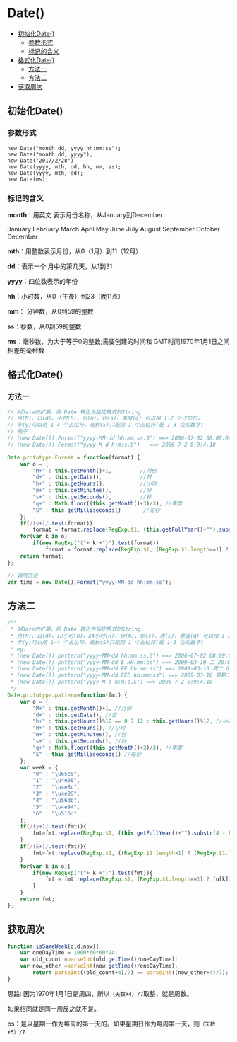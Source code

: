 # Date()

- [初始化Date()](#初始化date)
    - [参数形式](#参数形式)
    - [标记的含义](#标记的含义)
- [格式化Date()](#格式化date)
    - [方法一](#方法一)
    - [方法二](#方法二)
- [获取周次](#获取周次)

## 初始化Date()

### 参数形式

```
new Date("month dd, yyyy hh:mm:ss");
new Date("month dd, yyyy");
new Date("2017/2/28")
new Date(yyyy, mth, dd, hh, mm, ss);
new Date(yyyy, mth, dd);
new Date(ms);
```

### 标记的含义

**month**：用英文 表示月份名称，从January到December

January February March April May June July August September October December

**mth**：用整数表示月份，从0（1月）到11（12月） 

**dd**：表示一个 月中的第几天，从1到31 

**yyyy**：四位数表示的年份 

**hh**：小时数，从0（午夜）到23（晚11点） 

**mm**： 分钟数，从0到59的整数 

**ss**：秒数，从0到59的整数 

**ms**：毫秒数，为大于等于0的整数;需要创建的时间和 GMT时间1970年1月1日之间相差的毫秒数

## 格式化Date()

### 方法一

```javascript
// 对Date的扩展，将 Date 转化为指定格式的String  
// 月(M)、日(d)、小时(h)、分(m)、秒(s)、季度(q) 可以用 1-2 个占位符，  
// 年(y)可以用 1-4 个占位符，毫秒(S)只能用 1 个占位符(是 1-3 位的数字)  
// 例子：  
// (new Date()).Format("yyyy-MM-dd hh:mm:ss.S") ==> 2006-07-02 08:09:04.423  
// (new Date()).Format("yyyy-M-d h:m:s.S")   ==> 2006-7-2 8:9:4.18  

Date.prototype.Format = function(format) { 
    var o = {  
        "M+" : this.getMonth()+1,         //月份  
        "d+" : this.getDate(),            //日  
        "h+" : this.getHours(),           //小时  
        "m+" : this.getMinutes(),         //分  
        "s+" : this.getSeconds(),         //秒  
        "q+" : Math.floor((this.getMonth()+3)/3), //季度  
        "S" : this.getMilliseconds()       //毫秒  
    };  
    if(/(y+)/.test(format))  
        format = format.replace(RegExp.$1, (this.getFullYear()+"").substr(4 - RegExp.$1.length));  
    for(var k in o)  
        if(new RegExp("("+ k +")").test(format))  
            format = format.replace(RegExp.$1, (RegExp.$1.length==1) ? (o[k]) : (("00"+ o[k]).substr((""+ o[k]).length)));  
    return format;  
};

// 调用方法
var time = new Date().Format("yyyy-MM-dd hh:mm:ss"); 
```
## 方法二

```javascript
/**   
 * 对Date的扩展，将 Date 转化为指定格式的String   
 * 月(M)、日(d)、12小时(h)、24小时(H)、分(m)、秒(s)、周(E)、季度(q) 可以用 1-2 个占位符   
 * 年(y)可以用 1-4 个占位符，毫秒(S)只能用 1 个占位符(是 1-3 位的数字)   
 * eg:   
 * (new Date()).pattern("yyyy-MM-dd hh:mm:ss.S") ==> 2006-07-02 08:09:04.423   
 * (new Date()).pattern("yyyy-MM-dd E HH:mm:ss") ==> 2009-03-10 二 20:09:04   
 * (new Date()).pattern("yyyy-MM-dd EE hh:mm:ss") ==> 2009-03-10 周二 08:09:04   
 * (new Date()).pattern("yyyy-MM-dd EEE hh:mm:ss") ==> 2009-03-10 星期二 08:09:04   
 * (new Date()).pattern("yyyy-M-d h:m:s.S") ==> 2006-7-2 8:9:4.18   
 */   
Date.prototype.pattern=function(fmt) {     
    var o = {     
        "M+" : this.getMonth()+1, //月份     
        "d+" : this.getDate(), //日     
        "h+" : this.getHours()%12 == 0 ? 12 : this.getHours()%12, //小时     
        "H+" : this.getHours(), //小时     
        "m+" : this.getMinutes(), //分     
        "s+" : this.getSeconds(), //秒     
        "q+" : Math.floor((this.getMonth()+3)/3), //季度     
        "S" : this.getMilliseconds() //毫秒    
    };     
    var week = {     
        "0" : "\u65e5",     
        "1" : "\u4e00",     
        "2" : "\u4e8c",     
        "3" : "\u4e09",     
        "4" : "\u56db",     
        "5" : "\u4e94",     
        "6" : "\u516d"
    };     
    if(/(y+)/.test(fmt)){     
        fmt=fmt.replace(RegExp.$1, (this.getFullYear()+"").substr(4 - RegExp.$1.length));     
    }     
    if(/(E+)/.test(fmt)){     
        fmt=fmt.replace(RegExp.$1, ((RegExp.$1.length>1) ? (RegExp.$1.length>2 ? "\u661f\u671f" : "\u5468") : "")+week[this.getDay()+""]);     
    }     
    for(var k in o){     
        if(new RegExp("("+ k +")").test(fmt)){     
            fmt = fmt.replace(RegExp.$1, (RegExp.$1.length==1) ? (o[k]) : (("00"+ o[k]).substr((""+ o[k]).length)));     
        }
    }
    return fmt;
};
```

## 获取周次
```javascript
function isSameWeek(old,now){  
    var oneDayTime = 1000*60*60*24;  
    var old_count =parseInt(old.getTime()/oneDayTime);  
    var now_other =parseInt(now.getTime()/oneDayTime);  
        return parseInt((old_count+4)/7) == parseInt((now_other+4)/7);  
}
```
思路: 因为1970年1月1日是周四，所以`（天数+4）/7`取整，就是周数。

如果相同就是同一周反之就不是。

ps：是以星期一作为每周的第一天的。如果星期日作为每周第一天，则`（天数+5）/7`